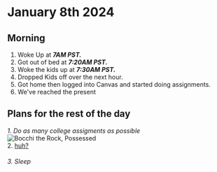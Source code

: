 # January 8th 2024
## Morning
1. Woke Up at ***7AM PST.***
2. Got out of bed at ***7:20AM PST.***
3. Woke the kids up at ***7:30AM PST.***
4. Dropped Kids off over the next hour.
5. Got home then logged into Canvas and started doing assignments.
6. We've reached the present
## Plans for the rest of the day
*1. Do as many college assigments as possible*  
![Bocchi the Rock, Possessed](https://cdn.7tv.app/emote/636c96c3cb5f97f7fb2f1ffa/4x.gif)  
2. [huh?](https://youtu.be/xVWeRnStdSA?si=IQ6GRKQgiNAl2IW5)  
######  3. Sleep

